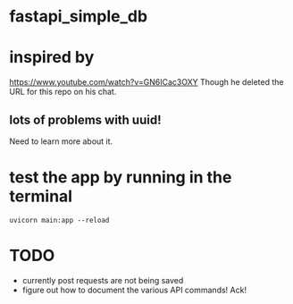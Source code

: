 # fastapi_simple_db

# inspired by
https://www.youtube.com/watch?v=GN6ICac3OXY
Though he deleted the URL for this repo on his chat. 

## lots of problems with uuid!
Need to learn more about it.

 # test the app by running in the terminal
 ```uvicorn main:app --reload```   

# TODO  
* currently post requests are not being saved
* figure out how to document the various API commands! Ack! 